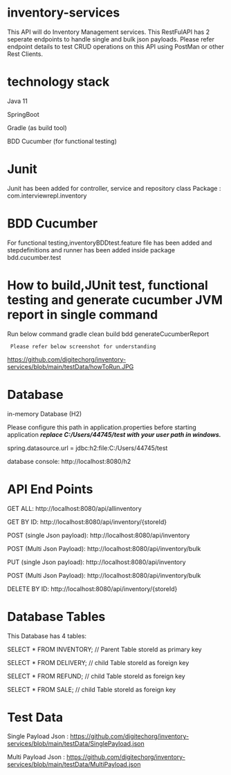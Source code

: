 # inventory-services
This API will do Inventory Management services. This RestFulAPI has 2 seperate endpoints to handle single and bulk json payloads.
Please refer endpoint details to test CRUD operations on this API using PostMan or other Rest Clients.

# technology stack
Java 11

SpringBoot

Gradle (as build tool)

BDD Cucumber (for functional testing)

# Junit

Junit has been added for controller, service and repository class
Package : com.interviewrepl.inventory

# BDD Cucumber

For functional testing,inventoryBDDtest.feature file has been added 
and stepdefinitions and runner has been added inside package bdd.cucumber.test 

# How to build,JUnit test, functional testing and generate cucumber JVM report in single command
Run below command 
     gradle clean build bdd generateCucumberReport
     
     Please refer below screenshot for understanding
https://github.com/digitechorg/inventory-services/blob/main/testData/howToRun.JPG


# Database
in-memory Database (H2)

Please configure this path in application.properties before starting application
_**replace C:/Users/44745/test with your user path in windows.**_

spring.datasource.url = jdbc:h2:file:C:/Users/44745/test

database console:
http://localhost:8080/h2


# API End Points

GET ALL:
http://localhost:8080/api/allinventory

GET BY ID:
http://localhost:8080/api/inventory/{storeId}

POST (single Json payload):
http://localhost:8080/api/inventory

POST (Multi Json Payload):
http://localhost:8080/api/inventory/bulk

PUT (single Json payload):
http://localhost:8080/api/inventory

POST (Multi Json Payload):
http://localhost:8080/api/inventory/bulk

DELETE BY ID:
http://localhost:8080/api/inventory/{storeId}


# Database Tables

This Database has 4 tables:

SELECT * FROM INVENTORY;  // Parent Table storeId as primary key

SELECT * FROM DELIVERY; // child Table storeId as foreign key

SELECT * FROM REFUND; // child Table storeId as foreign key

SELECT * FROM SALE; // child Table storeId as foreign key



# Test Data

Single Payload Json : 
https://github.com/digitechorg/inventory-services/blob/main/testData/SinglePayload.json

Multi Payload Json :
https://github.com/digitechorg/inventory-services/blob/main/testData/MultiPayload.json
